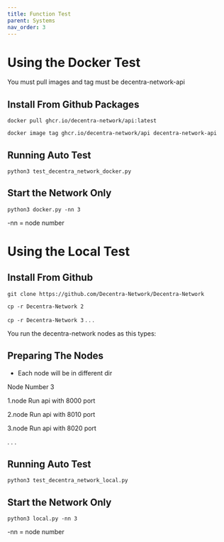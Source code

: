 ```yaml
---
title: Function Test
parent: Systems
nav_order: 3
---
```


# Using the Docker Test
You must pull images and tag must be decentra-network-api

## Install From Github Packages
`docker pull ghcr.io/decentra-network/api:latest`

`docker image tag ghcr.io/decentra-network/api decentra-network-api`

## Running Auto Test

`python3 test_decentra_network_docker.py`

## Start the Network Only
`python3 docker.py -nn 3`

-nn = node number

# Using the Local Test

## Install From Github
`git clone https://github.com/Decentra-Network/Decentra-Network`

`cp -r Decentra-Network 2`

`cp -r Decentra-Network 3`
.
.
.

You run the decentra-network nodes as this types:
## Preparing The Nodes
* Each node will be in different dir

Node Number 3

1.node Run api with 8000 port

2.node Run api with 8010 port

3.node Run api with 8020 port

.
.
.

## Running Auto Test
`python3 test_decentra_network_local.py`

## Start the Network Only
`python3 local.py -nn 3`

-nn = node number
